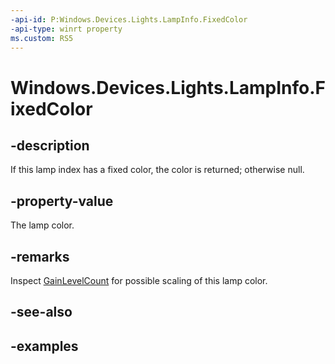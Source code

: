 ```yaml
---
-api-id: P:Windows.Devices.Lights.LampInfo.FixedColor
-api-type: winrt property
ms.custom: RS5
---
```


<!-- Property syntax.
public IReference<Color> FixedColor { get; }
-->

# Windows.Devices.Lights.LampInfo.FixedColor

## -description
If this lamp index has a fixed color, the color is returned; otherwise null.

## -property-value
The lamp color.

## -remarks
Inspect [GainLevelCount](lampinfo_gainlevelcount.md) for possible scaling of this lamp color.

## -see-also

## -examples

